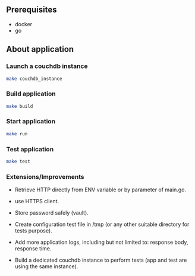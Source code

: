## Prerequisites

* docker
* go

## About application

### Launch a couchdb instance

  ```sh
  make couchdb_instance
  ```

### Build application

  ```sh
  make build
  ```

### Start application

  ```sh
  make run
  ```

### Test application

  ```sh
  make test
  ```

### Extensions/Improvements

* Retrieve HTTP directly from ENV variable or by parameter of main.go.

* use HTTPS client.

* Store password safely (vault).

* Create configuration test file in /tmp (or any other suitable directory for tests purpose).

* Add more application logs, including but not limited to: response body, response time.

* Build a dedicated couchdb instance to perform tests (app and test are using the same instance).